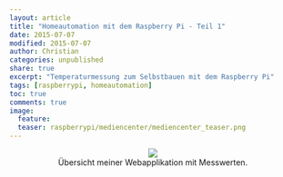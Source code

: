 ```yaml
---
layout: article
title: "Homeautomation mit dem Raspberry Pi - Teil 1"
date: 2015-07-07
modified: 2015-07-07
author: Christian
categories: unpublished
share: true
excerpt: "Temperaturmessung zum Selbstbauen mit dem Raspberry Pi"
tags: [raspberrypi, homeautomation]
toc: true
comments: true
image:
  feature: 
  teaser: raspberrypi/mediencenter/mediencenter_teaser.png
---
```


<figure style="text-align: center">
	<img src="{{ site.url }}/images/raspberrypi/homeautomation/rooms_overview.PNG">
	<figcaption>
		Übersicht meiner Webapplikation mit Messwerten.
	</figcaption>
</figure>
